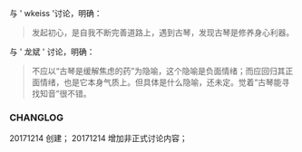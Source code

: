 与 ' wkeiss '讨论，明确：
> 发起初心，是自我不断完善道路上，遇到古琴，发现古琴是修养身心利器。

与 ' 龙斌 ' 讨论，明确：
> 不应以“古琴是缓解焦虑的药”为隐喻，这个隐喻是负面情绪；而应回归其正面情绪，也是它本身气质上。但具体是什么隐喻，还未定。觉着“古琴能寻找知音”很不错。

### CHANGLOG
20171214 创建；
20171214 增加非正式讨论内容；
